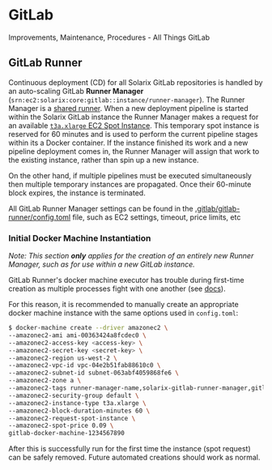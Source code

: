 # GitLab

Improvements, Maintenance, Procedures - All Things GitLab

## GitLab Runner

Continuous deployment (CD) for all Solarix GitLab repositories is handled by an auto-scaling GitLab **Runner Manager** (`srn:ec2:solarix:core:gitlab::instance/runner-manager`). The Runner Manager is a [shared runner](https://docs.gitlab.com/ee/ci/runners/#shared-specific-and-group-runners). When a new deployment pipeline is started within the Solarix GitLab instance the Runner Manager makes a request for an available [`t3a.xlarge` EC2 Spot Instance](https://aws.amazon.com/ec2/spot/pricing/). This temporary spot instance is reserved for 60 minutes and is used to perform the current pipeline stages within its a Docker container. If the instance finished its work and a new pipeline deployment comes in, the Runner Manager will assign that work to the existing instance, rather than spin up a new instance.

On the other hand, if multiple pipelines must be executed simultaneously then multiple temporary instances are propagated. Once their 60-minute block expires, the instance is terminated.

All GitLab Runner Manager settings can be found in the [.gitlab/gitlab-runner/config.toml](.gitlab/gitlab-runner/config.toml) file, such as EC2 settings, timeout, price limits, etc

### Initial Docker Machine Instantiation

_Note: This section **only** applies for the creation of an entirely new Runner Manager, such as for use within a new GitLab instance._

GitLab Runner's docker machine executor has trouble during first-time creation as multiple processes fight with one another (see [docs](https://docs.gitlab.com/runner/executors/docker_machine.html#configuring-gitlab-runner)).

For this reason, it is recommended to manually create an appropriate docker machine instance with the same options used in `config.toml`:

```bash
$ docker-machine create --driver amazonec2 \
--amazonec2-ami ami-00363424a8fcdec0 \
--amazonec2-access-key <access-key> \
--amazonec2-secret-key <secret-key> \
--amazonec2-region us-west-2 \
--amazonec2-vpc-id vpc-04e2b51fab88610c0 \
--amazonec2-subnet-id subnet-063abf4059868fe6 \
--amazonec2-zone a \
--amazonec2-tags runner-manager-name,solarix-gitlab-runner-manager,gitlab,true,gitlab-runner-autoscale,true \
--amazonec2-security-group default \
--amazonec2-instance-type t3a.xlarge \
--amazonec2-block-duration-minutes 60 \
--amazonec2-request-spot-instance \
--amazonec2-spot-price 0.09 \
gitlab-docker-machine-1234567890
```

After this is successfully run for the first time the instance (spot request) can be safely removed. Future automated creations should work as normal.
